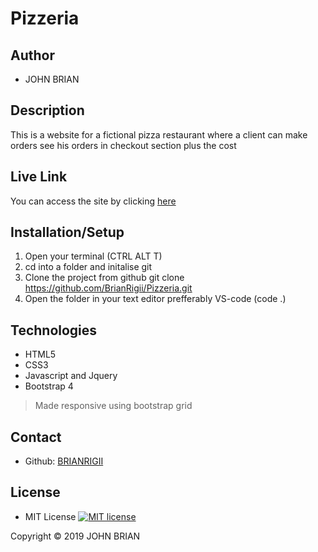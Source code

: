 # Pizzeria

## Author

- JOHN BRIAN

## Description

This is a website for a fictional pizza restaurant  where a client can make orders see his orders in checkout section plus the cost 

## Live Link
You can access the site by clicking [here](https://brianrigii.github.io/Pizzeria/)
 

## Installation/Setup

1. Open your terminal (CTRL ALT T)
2. cd into a folder and initalise git
3. Clone the project from github git clone https://github.com/BrianRigii/Pizzeria.git
4. Open the folder in your text editor prefferably VS-code (code .)

## Technologies

- HTML5
- CSS3
- Javascript and Jquery
- Bootstrap 4


> Made responsive using bootstrap grid

## Contact

- Github: [BRIANRIGII](https://github.com/BrianRigii)

## License

- MIT License [![MIT license](http://img.shields.io/badge/license-MIT-brightgreen.svg)](http://opensource.org/licenses/MIT)

Copyright &copy; 2019 JOHN BRIAN 